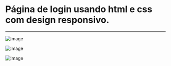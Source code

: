 # Página de login usando html e css com design responsivo.

---

![image](https://user-images.githubusercontent.com/73973922/167299130-80217999-e369-4f79-9f07-cc741420949d.png)

![image](https://user-images.githubusercontent.com/73973922/167299491-2d743243-3a13-444e-81d0-bce9d4937bb4.png)

![image](https://user-images.githubusercontent.com/73973922/167299493-5b4a3b6b-5320-4781-b277-2f61f34265e2.png)
